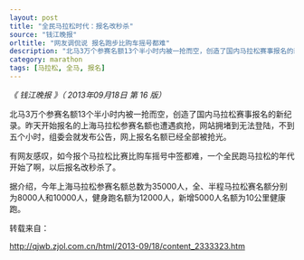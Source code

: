 ```yaml
---
layout: post
title: "全民马拉松时代：报名改秒杀"
source: "钱江晚报"
orltitle: "网友调侃说 报名跑步比购车摇号都难"
description: "北马3万个参赛名额13个半小时内被一抢而空，创造了国内马拉松赛事报名的新纪录。昨天开始报名的上海马拉松参赛名额也遭遇疯抢，网站拥堵到无法登陆，不到五个小时，组委会就发布公告，网上报名名额已经全部被抢光。"
category: marathon
tags: [马拉松, 全马, 报名]
---
```


*《 钱江晚报 》（ 2013年09月18日   第 16 版）*

北马3万个参赛名额13个半小时内被一抢而空，创造了国内马拉松赛事报名的新纪录。昨天开始报名的上海马拉松参赛名额也遭遇疯抢，网站拥堵到无法登陆，不到五个小时，组委会就发布公告，网上报名名额已经全部被抢光。

有网友感叹，如今报个马拉松比赛比购车摇号中签都难，一个全民跑马拉松的年代开始了啊，以后报名改秒杀了。

据介绍，今年上海马拉松参赛名额总数为35000人，全、半程马拉松赛名额分别为8000人和10000人，健身跑名额为12000人，新增5000人名额为10公里健康跑。

转载来自：

http://qjwb.zjol.com.cn/html/2013-09/18/content_2333323.htm
